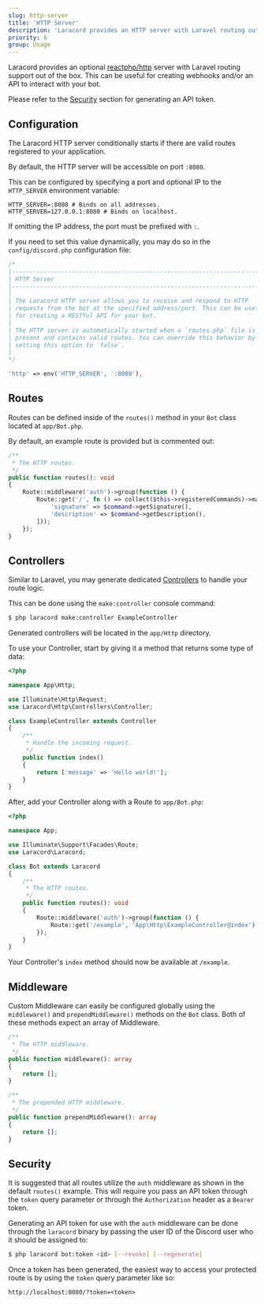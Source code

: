 ```yaml
---
slug: http-server
title: 'HTTP Server'
description: 'Laracord provides an HTTP server with Laravel routing out of the box.'
priority: 6
group: Usage
---
```


Laracord provides an optional [reactphp/http](https://github.com/reactphp/http) server with Laravel routing support out of the box. This can be useful for creating webhooks and/or an API to interact with your bot.

Please refer to the [Security](#content-security) section for generating an API token.

## Configuration

The Laracord HTTP server conditionally starts if there are valid routes registered to your application.

By default, the HTTP server will be accessible on port `:8080`.

This can be configured by specifying a port and optional IP to the `HTTP_SERVER` environment variable:

```env
HTTP_SERVER=:8080 # Binds on all addresses.
HTTP_SERVER=127.0.0.1:8080 # Binds on localhost.
```

If omitting the IP address, the port must be prefixed with `:`.

If you need to set this value dynamically, you may do so in the `config/discord.php` configuration file:

```php
/*
|--------------------------------------------------------------------------
| HTTP Server
|--------------------------------------------------------------------------
|
| The Laracord HTTP server allows you to receive and respond to HTTP
| requests from the bot at the specified address/port. This can be useful
| for creating a RESTful API for your bot.
|
| The HTTP server is automatically started when a `routes.php` file is
| present and contains valid routes. You can override this behavior by
| setting this option to `false`.
|
*/

'http' => env('HTTP_SERVER', ':8080'),
```

## Routes

Routes can be defined inside of the `routes()` method in your `Bot` class located at `app/Bot.php`.

By default, an example route is provided but is commented out:

```php
/**
 * The HTTP routes.
 */
public function routes(): void
{
    Route::middleware('auth')->group(function () {
        Route::get('/', fn () => collect($this->registeredCommands)->map(fn ($command) => [
            'signature' => $command->getSignature(),
            'description' => $command->getDescription(),
        ]));
    });
}
```

## Controllers

Similar to Laravel, you may generate dedicated [Controllers](https://laravel.com/docs/10.x/controllers) to handle your route logic.

This can be done using the `make:controller` console command:

```sh
$ php laracord make:controller ExampleController
```

Generated controllers will be located in the `app/Http` directory.

To use your Controller, start by giving it a method that returns some type of data:

```php
<?php

namespace App\Http;

use Illuminate\Http\Request;
use Laracord\Http\Controllers\Controller;

class ExampleController extends Controller
{
    /**
     * Handle the incoming request.
     */
    public function index()
    {
        return ['message' => 'Hello world!'];
    }
}
```

After, add your Controller along with a Route to `app/Bot.php`:

```php
<?php

namespace App;

use Illuminate\Support\Facades\Route;
use Laracord\Laracord;

class Bot extends Laracord
{
    /**
     * The HTTP routes.
     */
    public function routes(): void
    {
        Route::middleware('auth')->group(function () {
            Route::get('/example', 'App\Http\ExampleController@index');
        });
    }
}
```

Your Controller's `index` method should now be available at `/example`.

## Middleware

Custom Middleware can easily be configured globally using the `middleware()` and `prependMiddleware()` methods on the `Bot` class. Both of these methods expect an array of Middleware.

```php
/**
 * The HTTP middleware.
 */
public function middleware(): array
{
    return [];
}

/**
 * The prepended HTTP middleware.
 */
public function prependMiddleware(): array
{
    return [];
}
```

## Security

It is suggested that all routes utilize the `auth` middleware as shown in the default `routes()` example. This will require you pass an API token through the `token` query parameter or through the `Authorization` header as a `Bearer` token.

Generating an API token for use with the `auth` middleware can be done through the `laracord` binary by passing the user ID of the Discord user who it should be assigned to:

```sh
$ php laracord bot:token <id> [--revoke] [--regenerate]
```

Once a token has been generated, the easiest way to access your protected route is by using the `token` query parameter like so:

```
http://localhost:8080/?token=<token>
```
